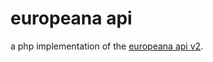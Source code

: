 europeana api
=============

a php implementation of the [europeana api v2](http://preview.europeana.eu/portal/api-documentation.html).